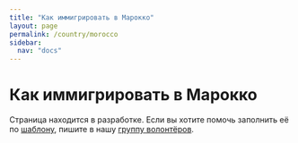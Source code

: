 ```yaml
---
title: "Как иммигрировать в Марокко"
layout: page
permalink: /country/morocco
sidebar:
  nav: "docs"
---
```


# Как иммигрировать в Марокко

Страница находится в разработке. Если вы хотите помочь заполнить её по [шаблону](/template), пишите в нашу [группу волонтёров](https://t.me/+FHi3FnJaoWJkMDAx).
